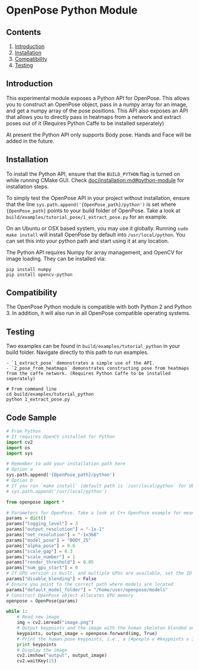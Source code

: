 OpenPose Python Module
=============================================

## Contents
1. [Introduction](#introduction)
2. [Installation](#installation)
3. [Compatibility](#compatibility)
4. [Testing](#testing)


## Introduction
This experimental module exposes a Python API for OpenPose. This allows you to construct an OpenPose object, pass in a numpy array for an image, and get a numpy array of the pose positions. This API also exposes an API that allows you to directly pass in heatmaps from a network and extract poses out of it (Requires Python Caffe to be installed seperately)

At present the Python API only supports Body pose. Hands and Face will be added in the future.

## Installation
To install the Python API, ensure that the `BUILD_PYTHON` flag is turned on while running CMake GUI.  Check [doc/installation.md#python-module](https://github.com/CMU-Perceptual-Computing-Lab/openpose/blob/master/doc/modules/installation.md#python-module)  for installation steps.

To simply test the OpenPose API in your project without installation, ensure that the line `sys.path.append('{OpenPose_path}/python')` is set where `{OpenPose_path}` points to your build folder of OpenPose. Take a look at `build/examples/tutorial_pose/1_extract_pose.py` for an example.

On an Ubuntu or OSX based system, you may use it globally. Running `sudo make install` will install OpenPose by default into `/usr/local/python`. You can set this into your python path and start using it at any location.

The Python API requires Numpy for array management, and OpenCV for image loading.  They can be installed via:

```
pip install numpy
pip install opencv-python
```

## Compatibility
The OpenPose Python module is compatible with both Python 2 and Python 3. In addition, it will also run in all OpenPose compatible operating systems.



## Testing
Two examples can be found in `build/examples/tutorial_python` in your build folder. Navigate directly to this path to run examples.

    - `1_extract_pose` demonstrates a simple use of the API.
    - `2_pose_from_heatmaps` demonstrates constructing pose from heatmaps from the caffe network. (Requires Python Caffe to be installed seperately)

```
# From command line
cd build/examples/tutorial_python
python 1_extract_pose.py
```



## Code Sample
```python
# From Python
# It requires OpenCV installed for Python
import cv2
import os
import sys

# Remember to add your installation path here
# Option a
sys.path.append('{OpenPose_path}/python')
# Option b
# If you run `make install` (default path is `/usr/local/python` for Ubuntu), you can also access the OpenPose/python module from there. This will install OpenPose and the python library at your desired installation path. Ensure that this is in your python path in order to use it.
# sys.path.append('/usr/local/python')

from openpose import *

# Parameters for OpenPose. Take a look at C++ OpenPose example for meaning of components. Ensure all below are filled
params = dict() 
params["logging_level"] = 3
params["output_resolution"] = "-1x-1"
params["net_resolution"] = "-1x368"
params["model_pose"] = "BODY_25"
params["alpha_pose"] = 0.6
params["scale_gap"] = 0.3
params["scale_number"] = 1
params["render_threshold"] = 0.05
params["num_gpu_start"] = 0 
# If GPU version is built, and multiple GPUs are available, set the ID here
params["disable_blending"] = False
# Ensure you point to the correct path where models are located
params["default_model_folder"] = "/home/user/openpose/models"
# Construct OpenPose object allocates GPU memory
openpose = OpenPose(params)

while 1:
    # Read new image
    img = cv2.imread("image.png")
    # Output keypoints and the image with the human skeleton blended on it
    keypoints, output_image = openpose.forward(img, True)
    # Print the human pose keypoints, i.e., a [#people x #keypoints x 3]-dimensional numpy object with the keypoints of all the people on that image
    print keypoints
    # Display the image
    cv2.imshow("output", output_image)
    cv2.waitKey(15)
```
